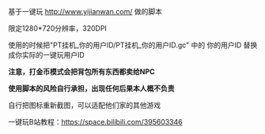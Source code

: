 基于一键玩 http://www.yijianwan.com/ 做的脚本

限定1280*720分辨率，320DPI



使用的时候把"PT挂机_你的用户ID/PT挂机_你的用户ID.gc" 中的 你的用户ID 替换成你实际的一键玩用户ID

**注意，打金币模式会把背包所有东西都卖给NPC**

**使用脚本的风险自行承担，出现任何后果本人概不负责**


自行把图标重新截图，可以适配他们家的其他游戏

一键玩B站教程：https://space.bilibili.com/395603346
